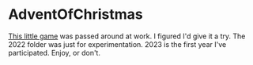 # AdventOfChristmas

[This little game](https://adventofcode.com/) was passed around at work. I figured I'd give it a try. The 2022 folder was just for experimentation. 2023 is the first year I've participated. Enjoy, or don't.